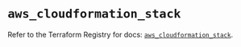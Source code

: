 # `aws_cloudformation_stack`

Refer to the Terraform Registry for docs: [`aws_cloudformation_stack`](https://registry.terraform.io/providers/hashicorp/aws/5.79.0/docs/resources/cloudformation_stack).
